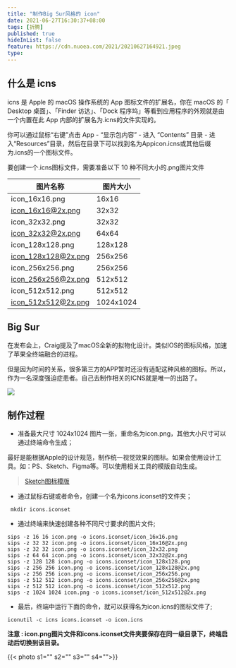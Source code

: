 ```yaml
---
title: "制作Big Sur风格的 icon"
date: 2021-06-27T16:30:37+08:00
tags: [折腾]
published: true
hideInList: false
feature: https://cdn.nuoea.com/2021/20210627164921.jpeg
type: 
---
```


## 什么是 icns

icns 是 Apple 的 macOS 操作系统的 App 图标文件的扩展名，你在 macOS 的「 Desktop 桌面」、「Finder 访达」、「Dock 程序坞」等看到应用程序的外观就是由一个内置在此 App 内部的扩展名为.icns的文件实现的。

你可以通过鼠标“右键”点击 App - “显示包内容” - 进入 “Contents” 目录 - 进入“Resources”目录，然后在目录下可以找到名为Appicon.icns或其他后缀为.icns的一个图标文件。

要创建一个.icns图标文件，需要准备以下 10 种不同大小的.png图片文件

| 图片名称 | 图片大小 |
| --- | --- |
| icon_16x16.png | 16x16 |
| icon_16x16@2x.png | 32x32 |
| icon_32x32.png | 32x32 |
| icon_32x32@2x.png | 64x64 |
| icon_128x128.png | 128x128 |
| icon_128x128@2x.png | 256x256 |
| icon_256x256.png | 256x256 |
| icon_256x256@2x.png | 512x512 |
| icon_512x512.png | 512x512 |
| icon_512x512@2x.png | 1024x1024 |

## Big Sur

在发布会上，Craig提及了macOS全新的拟物化设计。类似IOS的图标风格，加速了苹果全终端融合的进程。

但是因为时间的关系，很多第三方的APP暂时还没有适配这种风格的图标。所以，作为一名深度强迫症患者。自己去制作相关的ICNS就是唯一的出路了。

![](https://cdn.nuoea.com/2021/20210627170052.jpg)

## 制作过程

- 准备最大尺寸 1024x1024 图片一张，重命名为icon.png，其他大小尺寸可以通过终端命令生成；

最好是能根据Apple的设计规范，制作统一视觉效果的图标。如果会使用设计工具。如：PS、Sketch、Figma等。可以使用相关工具的模版自动生成。

> [Sketch图标模版](https://github.com/elrumo/macOS_Big_Sur_icons_replacements/raw/master/design/Template-Icon-App.sketch)

- 通过鼠标右键或者命令，创建一个名为icons.iconset的文件夹；
   
```
 mkdir icons.iconset
```
- 通过终端来快速创建各种不同尺寸要求的图片文件;

```
sips -z 16 16 icon.png -o icons.iconset/icon_16x16.png
sips -z 32 32 icon.png -o icons.iconset/icon_16x16@2x.png
sips -z 32 32 icon.png -o icons.iconset/icon_32x32.png
sips -z 64 64 icon.png -o icons.iconset/icon_32x32@2x.png
sips -z 128 128 icon.png -o icons.iconset/icon_128x128.png
sips -z 256 256 icon.png -o icons.iconset/icon_128x128@2x.png
sips -z 256 256 icon.png -o icons.iconset/icon_256x256.png
sips -z 512 512 icon.png -o icons.iconset/icon_256x256@2x.png
sips -z 512 512 icon.png -o icons.iconset/icon_512x512.png
sips -z 1024 1024 icon.png -o icons.iconset/icon_512x512@2x.png
```
- 最后，终端中运行下面的命令，就可以获得名为icon.icns的图标文件了;
```
iconutil -c icns icons.iconset -o icon.icns
```

**注意 : icon.png图片文件和icons.iconset文件夹要保存在同一级目录下，终端启动后切换到该目录。**


{{< photo s1="" s2="" s3="" s4="">}}